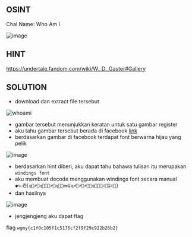 ## OSINT
Chal Name: Who Am I

![image](https://user-images.githubusercontent.com/23289982/209467914-c2aeebb3-7828-4498-93dd-9114f69ee8e4.png)

## HINT
https://undertale.fandom.com/wiki/W._D._Gaster#Gallery

## SOLUTION
* download dan extract file tersebut

![whoami](https://user-images.githubusercontent.com/23289982/209467949-5bc21427-acc6-427d-9345-2a9381d4b3de.png)

* gambar tersebut menunjukkan keratan untuk satu gambar register
* aku tahu gambar tersebut berada di facebook [link](https://www.facebook.com/photo?fbid=663361925578210&set=a.579615647286172)
* berdasarkan gambar di facebook terdapat font berwarna hijau yang pelik

![image](https://user-images.githubusercontent.com/23289982/209468065-21fce31a-1b4f-4666-bde4-96a76c60ce35.png)

* berdasarkan hint diberi, aku dapat tahu bahawa tulisan itu merupakan `windings font`
* aku membuat decode menggunakan windings font secara manual `⬥︎♑︎❍︎⍓︎{♍︎📂︎♐︎📁︎♍︎📂︎📁︎🗄︎♐︎📂︎♍︎🗄︎📂︎🖮︎⌛︎♍︎♐︎📄︎♐︎🖲︎♐︎📄︎🖲︎♍︎🖲︎📄︎📄︎♌︎📄︎⌛︎♌︎📄︎}`
* dan hasilnya

![image](https://user-images.githubusercontent.com/23289982/209468273-c2c084c3-31e0-475c-ac8c-02a8fb3d80b5.png)

* jengjengjeng aku dapat flag

flag `w︎g︎m︎y︎{c︎1︎f︎0︎c︎1︎0︎5︎f︎1︎c︎5︎1︎7︎6︎c︎f︎2︎f︎9︎f︎2︎9︎c︎9︎2︎2︎b︎2︎6︎b︎2︎}`
